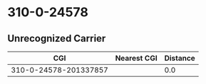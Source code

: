 # 310-0-24578
## Unrecognized Carrier


| CGI | Nearest CGI | Distance |
|-----|-------------|----------|
| 310-0-24578-201337857 |  | 0.0 |
